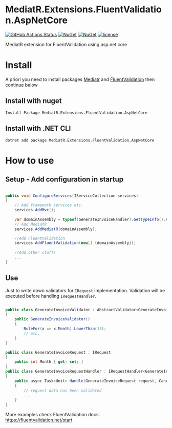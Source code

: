 # MediatR.Extensions.FluentValidation.AspNetCore

[![GitHub Actions Status](https://github.com/GetoXs/MediatR.Extensions.FluentValidation.AspNetCore/workflows/Build%20&%20Test/badge.svg)](https://github.com/GetoXs/MediatR.Extensions.FluentValidation.AspNetCore/actions)
[![NuGet](https://img.shields.io/nuget/dt/MediatR.Extensions.FluentValidation.AspNetCore.svg)](https://www.nuget.org/packages/MediatR.Extensions.FluentValidation.AspNetCore) 
[![NuGet](https://img.shields.io/nuget/vpre/MediatR.Extensions.FluentValidation.AspNetCore.svg)](https://www.nuget.org/packages/MediatR.Extensions.FluentValidation.AspNetCore)
[![license](https://img.shields.io/github/license/GetoXs/MediatR.Extensions.FluentValidation.AspNetCore.svg)](https://github.com/GetoXs/MediatR.Extensions.FluentValidation.AspNetCore/blob/master/lICENSE)

MediatR extension for FluentValidation using asp.net core

# Install

A priori you need to install packages [Mediatr](https://github.com/jbogard/MediatR) and [FluentValidation](https://github.com/FluentValidation/FluentValidation) then continue below

## Install with nuget

```
Install-Package MediatR.Extensions.FluentValidation.AspNetCore
```

## Install with .NET CLI
```
dotnet add package MediatR.Extensions.FluentValidation.AspNetCore
```

# How to use

## Setup - Add configuration in startup 


```csharp

public void ConfigureServices(IServiceCollection services)
{
    // Add framework services etc.
    services.AddMvc();
    
    var domainAssembly = typeof(GenerateInvoiceHandler).GetTypeInfo().Assembly;
    // Add MediatR
    services.AddMediatR(domainAssembly);

    //Add FluentValidation
    services.AddFluentValidation(new[] {domainAssembly});
    
    //Add other stuffs
    ...
}

```

## Use

Just to write down validators for `IRequest` implementation. Validation will be executed before handling `IRequestHandler`.

```csharp

public class GenerateInvoiceValidator : AbstractValidator<GenerateInvoiceRequest>
{
    public GenerateInvoiceValidator()
    {
        RuleFor(x => x.Month).LowerThan(13);
        // etc.
    }
}

public class GenerateInvoiceRequest : IRequest
{
    public int Month { get; set; }
}
public class GenerateInvoiceRequestHandler : IRequestHandler<GenerateInvoiceRequest>
{
    public async Task<Unit> Handle(GenerateInvoiceRequest request, CancellationToken cancellationToken)
    {
        // request data has been validated
        ...
    }
}
```

More examples check FluentValidation docs:  https://fluentvalidation.net/start
